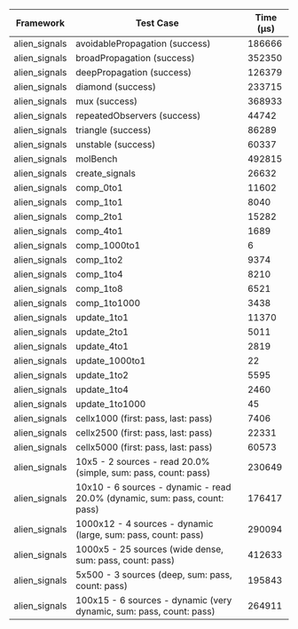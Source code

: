 | Framework | Test Case | Time (μs) |
| --- | --- | --- |
| alien_signals | avoidablePropagation (success) | 186666 |
| alien_signals | broadPropagation (success) | 352350 |
| alien_signals | deepPropagation (success) | 126379 |
| alien_signals | diamond (success) | 233715 |
| alien_signals | mux (success) | 368933 |
| alien_signals | repeatedObservers (success) | 44742 |
| alien_signals | triangle (success) | 86289 |
| alien_signals | unstable (success) | 60337 |
| alien_signals | molBench | 492815 |
| alien_signals | create_signals | 26632 |
| alien_signals | comp_0to1 | 11602 |
| alien_signals | comp_1to1 | 8040 |
| alien_signals | comp_2to1 | 15282 |
| alien_signals | comp_4to1 | 1689 |
| alien_signals | comp_1000to1 | 6 |
| alien_signals | comp_1to2 | 9374 |
| alien_signals | comp_1to4 | 8210 |
| alien_signals | comp_1to8 | 6521 |
| alien_signals | comp_1to1000 | 3438 |
| alien_signals | update_1to1 | 11370 |
| alien_signals | update_2to1 | 5011 |
| alien_signals | update_4to1 | 2819 |
| alien_signals | update_1000to1 | 22 |
| alien_signals | update_1to2 | 5595 |
| alien_signals | update_1to4 | 2460 |
| alien_signals | update_1to1000 | 45 |
| alien_signals | cellx1000 (first: pass, last: pass) | 7406 |
| alien_signals | cellx2500 (first: pass, last: pass) | 22331 |
| alien_signals | cellx5000 (first: pass, last: pass) | 60573 |
| alien_signals | 10x5 - 2 sources - read 20.0% (simple, sum: pass, count: pass) | 230649 |
| alien_signals | 10x10 - 6 sources - dynamic - read 20.0% (dynamic, sum: pass, count: pass) | 176417 |
| alien_signals | 1000x12 - 4 sources - dynamic (large, sum: pass, count: pass) | 290094 |
| alien_signals | 1000x5 - 25 sources (wide dense, sum: pass, count: pass) | 412633 |
| alien_signals | 5x500 - 3 sources (deep, sum: pass, count: pass) | 195843 |
| alien_signals | 100x15 - 6 sources - dynamic (very dynamic, sum: pass, count: pass) | 264911 |
